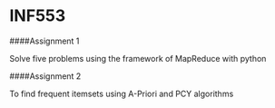 # INF553

####Assignment 1

Solve five problems using the framework of MapReduce with python


####Assignment 2

To find frequent itemsets using A-Priori and PCY algorithms